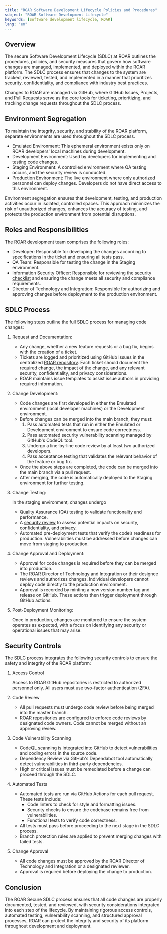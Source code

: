 ```yaml
---
title: "ROAR Software Development Lifecycle Policies and Procedures"
subject: "ROAR Software Development Lifecycle"
keywords: [Software development lifecycle, ROAR]
lang: "en"
...
```


## Overview

The secure Software Development Lifecycle (SDLC) at ROAR outlines the procedures, policies, and security measures that govern how software changes are managed, implemented, and deployed within the ROAR platform. The SDLC process ensures that changes to the system are tracked, reviewed, tested, and implemented in a manner that prioritizes security, confidentiality, and compliance with industry best practices.

Changes to ROAR are managed via GitHub, where GitHub Issues, Projects, and Pull Requests serve as the core tools for ticketing, prioritizing, and tracking change requests throughout the SDLC process.

## Environment Segregation

To maintain the integrity, security, and stability of the ROAR platform, separate environments are used throughout the SDLC process.

- Emulated Environment: This ephemeral environment exists only on ROAR developers' local machines during development.
- Development Environment: Used by developers for implementing and testing code changes.
- Staging Environment: A controlled environment where QA testing occurs, and the security review is conducted.
- Production Environment: The live environment where only authorized personnel can deploy changes. Developers do not have direct access to this environment.

Environment segregation ensures that development, testing, and production activities occur in isolated, controlled spaces. This approach minimizes the risk of unauthorized changes, enhances the accuracy of testing, and protects the production environment from potential disruptions.

## Roles and Responsibilities

The ROAR development team comprises the following roles:

- Developer: Responsible for developing the changes according to specifications in the ticket and ensuring all tests pass.
- QA Team: Responsible for testing the change in the Staging environment.
- Information Security Officer: Responsible for reviewing the [security checklist][link_security_checklist] and ensuring the change meets all security and compliance requirements.
- Director of Technology and Integration: Responsible for authorizing and approving changes before deployment to the production environment.

## SDLC Process

The following steps outline the full SDLC process for managing code changes:

1. Request and Documentation:

   - Any change, whether a new feature requests or a bug fix, begins with the creation of a ticket.
   - Tickets are logged and prioritized using GitHub Issues in the centralized [ROAR repository][link_roar_issues]. Each ticket should document the required change, the impact of the change, and any relevant security, confidentiality, and privacy considerations.
   - ROAR maintains issue templates to assist issue authors in providing required information.

1. Change Development:

   - Code changes are first developed in either the Emulated environment (local developer machines) or the Development environment.
   - Before changes can be merged into the main branch, they must:
     1. Pass automated tests that run in either the Emulated or Development environment to ensure code correctness.
     1. Pass automated security vulnerability scanning managed by GitHub's CodeQL tool.
     1. Undergo a line-by-line code review by at least two authorized developers.
     1. Pass acceptance testing that validates the relevant behavior of the feature or bug fix.
   - Once the above steps are completed, the code can be merged into the main branch via a pull request.
   - After merging, the code is automatically deployed to the Staging environment for further testing.

1. Change Testing:

   In the staging environment, changes undergo
   - Quality Assurance (QA) testing to validate functionality and performance.
   - A [security review][link_security_checklist] to assess potential impacts on security, confidentiality, and privacy.
   - Automated pre-deployment tests that verify the code’s readiness for production.
   Vulnerabilities must be addressed before changes can move from staging to production.

1. Change Approval and Deployment:

   - Approval for code changes is required before they can be merged into production.
   - The ROAR Director of Technology and Integration or their designee reviews and authorizes changes. Individual developers cannot deploy code directly to the production environment.
   - Approval is recorded by minting a new version number tag and release on GitHub. These actions then trigger deployment through GitHub actions.

1. Post-Deployment Monitoring:

   Once in production, changes are monitored to ensure the system operates as expected, with a focus on identifying any security or operational issues that may arise.

## Security Controls

The SDLC process integrates the following security controls to ensure the safety and integrity of the ROAR platform:

1. Access Control

   Access to ROAR GitHub repositories is restricted to authorized personnel only. All users must use two-factor authentication (2FA).

1. Code Review

   - All pull requests must undergo code review before being merged into the master branch.
   - ROAR repositories are configured to enforce code reviews by designated code owners. Code cannot be merged without an approving review.

1. Code Vulnerability Scanning

   - CodeQL scanning is integrated into GitHub to detect vulnerabilities and coding errors in the source code.
   - Dependency Review via GitHub's Dependabot tool automatically detect vulnerabilities in third-party dependencies.
   - High or critical issues must be remediated before a change can proceed through the SDLC.

1. Automated Tests

   - Automated tests are run via GitHub Actions for each pull request. These tests include:
     - Code linters to check for style and formatting issues.
     - Security checks to ensure the codebase remains free from vulnerabilities.
     - Functional tests to verify code correctness.
   - All tests must pass before proceeding to the next stage in the SDLC process.
   - Branch protection rules are applied to prevent merging changes with failed tests.

1. Change Approval

   - All code changes must be approved by the ROAR Director of Technology and Integration or a designated reviewer.
   - Approval is required before deploying the change to production.

## Conclusion

The ROAR Secure SDLC process ensures that all code changes are properly documented, tested, and reviewed, with security considerations integrated into each step of the lifecycle. By maintaining rigorous access controls, automated testing, vulnerability scanning, and structured approval processes, ROAR can protect the integrity and security of its platform throughout development and deployment.

[link_roar_issues]: https://github.com/yeatmanlab/roar/issues
[link_security_checklist]: https://github.com/yeatmanlab/roar-infosec/blob/main/github-templates/security-review.md
